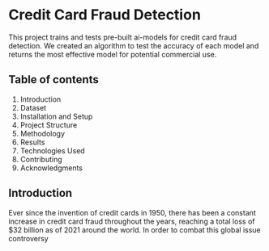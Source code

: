 # Credit Card Fraud Detection #

This project trains and tests pre-built ai-models for credit card fraud detection. We created an algorithm to test the accuracy of each model and returns the most effective model for potential commercial use. 

## Table of contents ## 
1. Introduction
2. Dataset
3. Installation and Setup
4. Project Structure
5. Methodology
6. Results
7. Technologies Used
8. Contributing
9. Acknowledgments

## Introduction ##
Ever since the invention of credit cards in 1950, there has been a constant increase in credit card fraud throughout the years, reaching a total loss of $32 billion as of 2021 around the world. In order to combat this global issue controversy 
